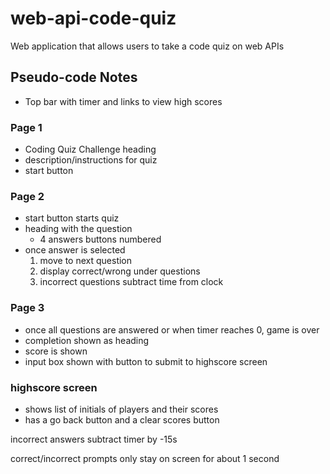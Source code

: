 # web-api-code-quiz

Web application that allows users to take a code quiz on web APIs

## Pseudo-code Notes

- Top bar with timer and links to view high scores

### Page 1

- Coding Quiz Challenge heading
- description/instructions for quiz
- start button

### Page 2

- start button starts quiz
- heading with the question
  - 4 answers buttons numbered
- once answer is selected
  1. move to next question
  2. display correct/wrong under questions
  3. incorrect questions subtract time from clock

### Page 3

- once all questions are answered or when timer reaches 0, game is over
- completion shown as heading
- score is shown
- input box shown with button to submit to highscore screen

### highscore screen

- shows list of initials of players and their scores
- has a go back button and a clear scores button

incorrect answers subtract timer by -15s

correct/incorrect prompts only stay on screen for about 1 second

